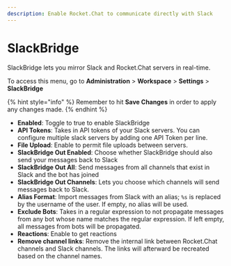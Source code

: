 ```yaml
---
description: Enable Rocket.Chat to communicate directly with Slack
---
```


# SlackBridge

SlackBridge lets you mirror Slack and Rocket.Chat servers in real-time.

To access this menu, go to **Administration** > **Workspace** > **Settings** > **SlackBridge**

{% hint style="info" %}
Remember to hit **Save Changes** in order to apply any changes made.
{% endhint %}

* **Enabled**: Toggle to true to enable SlackBridge
* **API Tokens**: Takes in API tokens of your Slack servers. You can configure multiple slack servers by adding one API Token per line.
* **File Upload**: Enable to permit file uploads between servers.
* **SlackBridge Out Enabled**: Choose whether SlackBridge should also send your messages back to Slack
* **SlackBridge Out All**: Send messages from all channels that exist in Slack and the bot has joined
* **SlackBridge Out Channels**: Lets you choose which channels will send messages back to Slack.
* **Alias Format**: Import messages from Slack with an alias; `%s` is replaced by the username of the user. If empty, no alias will be used.
* **Exclude Bots**: Takes in a regular expression to not propagate messages from any bot whose name matches the regular expression. If left empty, all messages from bots will be propagated.
* **Reactions**: Enable to get reactions
* **Remove channel links**: Remove the internal link between Rocket.Chat channels and Slack channels. The links will afterward be recreated based on the channel names.
